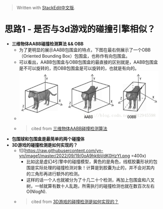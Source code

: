 


> Written with [StackEdit中文版](https://stackedit.cn/).

# 思路1 - 是否与3d游戏的碰撞引擎相似？

 - **三维物体AABB碰撞检测算法 && OBB**
	 - 为了更明显的展示AABB包围盒的特点，下图在最右侧展示了一个OBB（Oriented Bounding Box）包围盒，也称作有向包围盒。
	 - 可以看出，AABB包围盒与OBB包围盒的最直接的区别就是，AABB包围盒是不可以旋转的，而OBB包围盒是可以旋转的，也就是有向的。
	 - ![](https://raw.githubusercontent.com/yn-yn/image1/master/2022/09/19/RQEpsjJDgBp95KU1.png)
	 - > cited from [三维物体AABB碰撞检测算法](https://blog.csdn.net/u012419410/article/details/41911025)
 - **包围球和包围盒是最简单的两个碰撞体**
 - **3D游戏的碰撞检测是如何实现的？**
	 - ![](https://raw.githubusercontent.com/yn-yn/image1/master/2022/09/19/0oA9hktbVdK0HzYI.png =400x)
		 - 比如这是虚幻4引擎中的碰撞模型，黄色的是角色，线框胶囊形状的包围是实际处理的碰撞检测对象！计算是到胶囊为止的，并不会对其内的三角形再进行额外的检测。
		 - 这样的话一个人也就被分为了十几二十个检测，再加上包围盒和八叉树，一帧就算有数十人乱跑，所需执行的碰撞检测也就在数百次左右O(NlogN).
	 - > cited from [3D游戏的碰撞检测是如何实现的？](https://www.zhihu.com/question/266499219)
<!--stackedit_data:
eyJoaXN0b3J5IjpbOTg1NjI3ODQyXX0=
-->